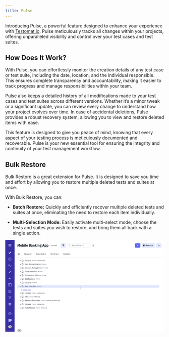 ```yaml
---
title: Pulse
---
```


Introducing Pulse, a powerful feature designed to enhance your experience with [Testomat.io](https://app.testomat.io). Pulse meticulously tracks all changes within your projects, offering unparalleled visibility and control over your test cases and test suites.

## How Does It Work?

With Pulse, you can effortlessly monitor the creation details of any test case or test suite, including the date, location, and the individual responsible. This ensures complete transparency and accountability, making it easier to track progress and manage responsibilities within your team.

Pulse also keeps a detailed history of all modifications made to your test cases and test suites across different versions. Whether it’s a minor tweak or a significant update, you can review every change to understand how your project evolves over time. In case of accidental deletions, Pulse provides a robust recovery system, allowing you to view and restore deleted items with ease.

This feature is designed to give you peace of mind, knowing that every aspect of your testing process is meticulously documented and recoverable. Pulse is your new essential tool for ensuring the integrity and continuity of your test management workflow.

## Bulk Restore

Bulk Restore is a great extension for Pulse. It is designed to save you time and effort by allowing you to restore multiple deleted tests and suites at once.

With Bulk Restore, you can:

* **Batch Restore:** Quickly and efficiently recover multiple deleted tests and suites at once, eliminating the need to restore each item individually.

* **Multi-Selection Mode:** Easily activate multi-select mode, choose the tests and suites you wish to restore, and bring them all back with a single action.

![Testomat.io - Bulk Restore](./images/New_85QaXaUI_2024-07-30.gif)
